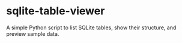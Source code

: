 # sqlite-table-viewer
A simple Python script to list SQLite tables, show their structure, and preview sample data.
